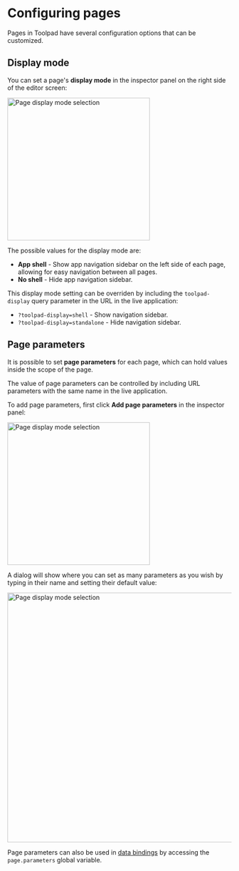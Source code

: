 # Configuring pages

<p class="description">Pages in Toolpad have several configuration options that can be customized.</p>

## Display mode

You can set a page's **display mode** in the inspector panel on the right side of the editor screen:

<img src="/static/toolpad/docs/page-config/display-mode-1.png" alt="Page display mode selection" width="320" />

The possible values for the display mode are:

- **App shell** - Show app navigation sidebar on the left side of each page, allowing for easy navigation between all pages.
- **No shell** - Hide app navigation sidebar.

This display mode setting can be overriden by including the `toolpad-display` query parameter in the URL in the live application:

- `?toolpad-display=shell` - Show navigation sidebar.
- `?toolpad-display=standalone` - Hide navigation sidebar.

## Page parameters

It is possible to set **page parameters** for each page, which can hold values inside the scope of the page.

The value of page parameters can be controlled by including URL parameters with the same name in the live application.

To add page parameters, first click **Add page parameters** in the inspector panel:

<img src="/static/toolpad/docs/page-config/page-parameters-1.png" alt="Page display mode selection" width="320" />

A dialog will show where you can set as many parameters as you wish by typing in their name and setting their default value:

<img src="/static/toolpad/docs/page-config/page-parameters-2.png" alt="Page display mode selection" width="560" />

Page parameters can also be used in [data bindings](/toolpad/data-binding/) by accessing the `page.parameters` global variable.

